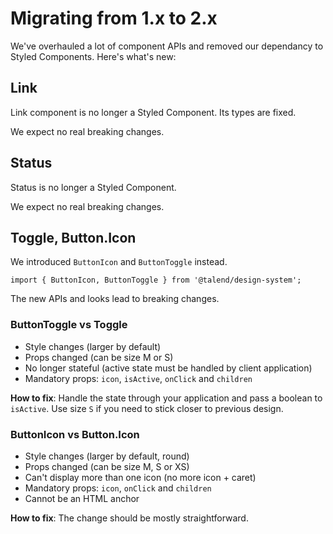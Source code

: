 # Migrating from 1.x to 2.x

We've overhauled a lot of component APIs and removed our dependancy to Styled Components. Here's what's new:


## Link

Link component is no longer a Styled Component. Its types are fixed.

We expect no real breaking changes.

## Status

Status is no longer a Styled Component.

We expect no real breaking changes.

## Toggle, Button.Icon

We introduced `ButtonIcon` and `ButtonToggle` instead.

```tsx
import { ButtonIcon, ButtonToggle } from '@talend/design-system';
```

The new APIs and looks lead to breaking changes.

### ButtonToggle vs Toggle

- Style changes (larger by default)
- Props changed (can be size M or S)
- No longer stateful (active state must be handled by client application)
- Mandatory props: `icon`, `isActive`, `onClick` and `children`

**How to fix**: Handle the state through your application and pass a boolean to `isActive`.
Use size `S` if you need to stick closer to previous design.

### ButtonIcon vs Button.Icon

- Style changes (larger by default, round)
- Props changed (can be size M, S or XS)
- Can't display more than one icon (no more icon + caret)
- Mandatory props: `icon`, `onClick` and `children`
- Cannot be an HTML anchor

**How to fix**: The change should be mostly straightforward.
